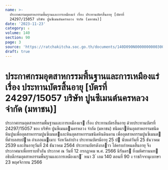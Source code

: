 ```yaml
---
name: >-
  ประกาศกรมอุตสาหกรรมพื้นฐานและการเหมืองแร่ เรื่อง ประทานบัตรสิ้นอายุ [บัตรที่
  24297/15057 บริษัท ปูนซีเมนต์นครหลวง จำกัด (มหาชน)]
date: '2023-11-23'
category: ง
volume: 140
section: 90
page: 3
source: 'https://ratchakitcha.soc.go.th/documents/140D090N0000000000300.pdf'
draft: true
---
```


# ประกาศกรมอุตสาหกรรมพื้นฐานและการเหมืองแร่ เรื่อง ประทานบัตรสิ้นอายุ [บัตรที่ 24297/15057 บริษัท ปูนซีเมนต์นครหลวง จำกัด (มหาชน)]

ประกาศกรมอุตสาหกรรมพื้นฐานและการเหมืองแร เรื่อง ประทานบัตรสิ้นอายุ ด้วยประทานบัตรที่ 24297/15057 ของ บริษัท ปูนซีเมนตนครหลวง จํากัด (มหาชน) ชนิดแรหินอุตสาหกรรมชนิดหินปูนเพื่ออุตสาหกรรมปูนซีเมนตและหินอุตสาหกรรมชนิดหินดินดาน เพื่ออุตสาหกรรมปูนซีเมนต ที่ตําบลสบปาด อําเภอแมเมาะ จังหวัดลําปาง ประทานบัตรมีอายุ 25 ป นับแต่วันที่ 25 ธันวาคม 2539 และสิ้นอายุวันที่ 24 ธันวาคม 2564 ประทานบัตรดังกลาว ได้ครบกําหนดสิ้นอายุ จึงประกาศมาเพื่อทราบทั่วกัน ประกาศ ณ วันที่ 12 กรกฎาคม พ.ศ. 2566 นิรันดร ยิ่งมหิศรานนท อธิบดีกรมอุตสาหกรรมพื้นฐานและการเหมืองแร ้ หนา 3 ่ เลม 140 ตอนที่ 90 ง ราชกิจจานุเบกษา 23 พฤศจิกายน 2566

